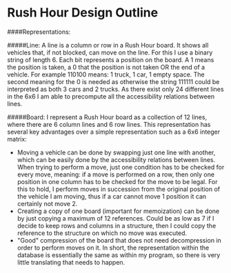 Rush Hour Design Outline
==========

####Representations:

#####Line:
A line is a column or row in a Rush Hour board. It shows all vehicles that, if not blocked, can move on the line. For this I use a binary string of length 6. Each bit represents a position on the board. A 1 means the position is taken, a 0 that the position is not taken OR the end of a vehicle. For example 110100 means: 1 truck, 1 car, 1 empty space. The second meaning for the 0 is needed as otherwise the string 111111 could be interpreted as both 3 cars and 2 trucks. As there exist only 24 different lines in the 6x6 I am able to precompute all the accessibility relations between lines.

#####Board:
I represent a Rush Hour board as a collection of 12 lines, where there are 6 column lines and 6 row lines. This representation has several key advantages over a simple representation such as a 6x6 integer matrix:

* Moving a vehicle can be done by swapping just one line with another, which can be easily done by the accessibility relations between lines. When trying to perform a move, just one condition has to be checked for every move, meaning: if a move is performed on a row, then only one position in one column has to be checked for the move to be legal. For this to hold, I perform moves in succession from the original position of the vehicle I am moving, thus if a car cannot move 1 position it can certainly not move 2.
* Creating a copy of one board (important for memoization) can be done by just copying a maximum of 12 references. Could be as low as 7 if I decide to keep rows and columns in a structure, then I could copy the reference to the structure on which no move was executed.
* "Good" compression of the board that does not need decompression in order to perform moves on it. In short, the representation within the database is essentially the same as within my program, so there is very little translating that needs to happen.
